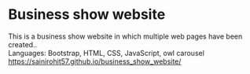 # Business show website
This is a business show website in which multiple web pages have been created..
<br>
Languages: Bootstrap, HTML, CSS, JavaScript, owl carousel
<br>
https://sainirohit57.github.io/business_show_website/
